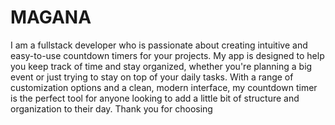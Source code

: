 # MAGANA
I am a fullstack developer who is passionate about creating intuitive and easy-to-use countdown timers for your projects. My app is designed to help you keep track of time and stay organized, whether you're planning a big event or just trying to stay on top of your daily tasks. With a range of customization options and a clean, modern interface, my countdown timer is the perfect tool for anyone looking to add a little bit of structure and organization to their day. Thank you for choosing 